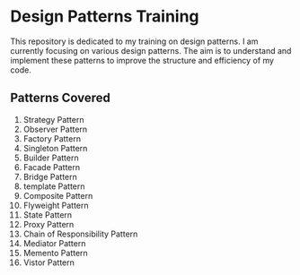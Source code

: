 # Design Patterns Training

This repository is dedicated to my training on design patterns. I am currently focusing on various design patterns. The aim is to understand and implement these patterns to improve the structure and efficiency of my code.

## Patterns Covered

1. Strategy Pattern
2. Observer Pattern
3. Factory Pattern
4. Singleton Pattern
5. Builder Pattern 
6. Facade Pattern
7. Bridge Pattern
8. template Pattern
9. Composite Pattern
10. Flyweight Pattern
11. State Pattern
12. Proxy Pattern
13. Chain of Responsibility Pattern
14. Mediator Pattern
15. Memento Pattern
16. Vistor Pattern
